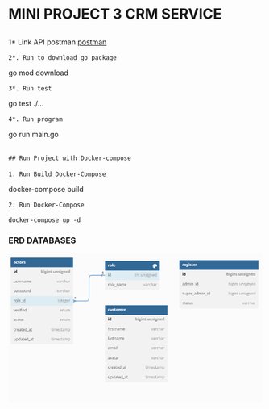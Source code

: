 # MINI PROJECT 3 CRM SERVICE

## 

1* Link API postman [postman](https://www.postman.com/flight-architect-83391395/workspace/miniproject3/request/18859057-409f7d07-8b49-4611-b990-396454ec1558)


```
2*. Run to download go package 
```
   go mod download 
   
```
3*. Run test
```
go test ./...
```
4*. Run program
```
go run main.go
```

## Run Project with Docker-compose

1. Run Build Docker-Compose
```
docker-compose build
```
2. Run Docker-Compose
```

```
docker-compose up -d
```



### ERD DATABASES
![](./DB/IMG-DB.PNG)